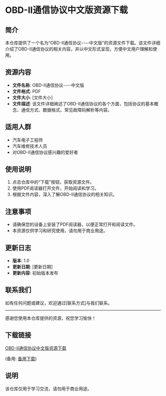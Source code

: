 # OBD-II通信协议中文版资源下载

## 简介

本仓库提供了一个名为“OBD-II通信协议----中文版”的资源文件下载。该文件详细介绍了OBD-II通信协议的相关内容，并以中文形式呈现，方便中文用户理解和使用。

## 资源内容

- **文件名称**: OBD-II通信协议----中文版
- **文件格式**: PDF
- **文件大小**: [文件大小]
- **文件描述**: 该文件详细阐述了OBD-II通信协议的各个方面，包括协议的基本概念、通信方式、数据格式、常见故障码解析等内容。

## 适用人群

- 汽车电子工程师
- 汽车维修技术人员
- 对OBD-II通信协议感兴趣的爱好者

## 使用说明

1. 点击仓库中的“下载”按钮，获取资源文件。
2. 使用PDF阅读器打开文件，开始阅读和学习。
3. 根据文件内容，深入了解OBD-II通信协议的相关知识。

## 注意事项

- 请确保您的设备上安装了PDF阅读器，以便正常打开和阅读文件。
- 本资源仅供学习和研究使用，请勿用于商业用途。

## 更新日志

- **版本**: 1.0
- **更新日期**: [更新日期]
- **更新内容**: 初始版本发布

## 联系我们

如有任何问题或建议，欢迎通过[联系方式]与我们联系。

---

感谢您使用本仓库提供的资源，祝您学习愉快！

## 下载链接
[OBD-II通信协议中文版资源下载](https://pan.quark.cn/s/b9f2509b7233) 

(备用: [备用下载](https://pan.baidu.com/s/1fsegDOuZm_Z9OZZMHD1aew?pwd=1234))

## 说明

该仓库仅用于学习交流，请勿用于商业用途。
